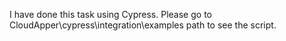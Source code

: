 I have done this task using Cypress. Please go to CloudApper\cypress\integration\examples path to see the script.
